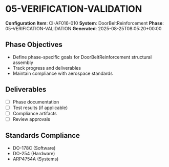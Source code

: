 # 05-VERIFICATION-VALIDATION

**Configuration Item**: CI-AF016-010
**System**: DoorBeltReinforcement
**Phase**: 05-VERIFICATION-VALIDATION
**Generated**: 2025-08-25T08:05:20+00:00

## Phase Objectives
- Define phase-specific goals for DoorBeltReinforcement structural assembly
- Track progress and deliverables
- Maintain compliance with aerospace standards

## Deliverables
- [ ] Phase documentation
- [ ] Test results (if applicable)
- [ ] Compliance artifacts
- [ ] Review approvals

## Standards Compliance
- DO-178C (Software)
- DO-254 (Hardware)
- ARP4754A (Systems)

